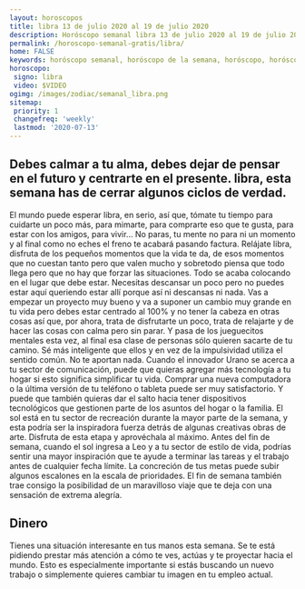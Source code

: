 ```yaml
---
layout: horoscopos
title: libra 13 de julio 2020 al 19 de julio 2020 
description: Horóscopo semanal libra 13 de julio 2020 al 19 de julio 2020. Debes calmar a tu alma, debes dejar de pensar en el futuro y centrarte en el presente. libra, esta semana has de cerrar algunos ciclos de verdad.
permalink: /horoscopo-semanal-gratis/libra/
home: FALSE
keywords: horóscopo semanal, horóscopo de la semana, horóscopo, horóscopo gratis,horóscopos, horóscopo esperanza gracia, horoscopos libra la semana, horóscopos gratis, Tarot, Astrologia, Zodíaco, libra, horoscopo gratis, semanal
horoscopo:
 signo: libra
 video: $VIDEO
ogimg: /images/zodiac/semanal_libra.png
sitemap:
 priority: 1
 changefreq: 'weekly'
 lastmod: '2020-07-13'
---
```




## Debes calmar a tu alma, debes dejar de pensar en el futuro y centrarte en el presente. libra, esta semana has de cerrar algunos ciclos de verdad.

El mundo puede esperar libra, en serio, así que, tómate tu tiempo para cuidarte un poco más, para mimarte, para comprarte eso que te gusta, para estar con los amigos, para vivir… No paras, tu mente no para ni un momento y al final como no eches el freno te acabará pasando factura. Relájate libra, disfruta de los pequeños momentos que la vida te da, de esos momentos que no cuestan tanto pero que valen mucho y sobretodo piensa que todo llega pero que no hay que forzar las situaciones. Todo se acaba colocando en el lugar que debe estar. Necesitas descansar un poco pero no puedes estar aquí queriendo estar allí porque así ni descansas ni nada. Vas a empezar un proyecto muy bueno y va a suponer un cambio muy grande en tu vida pero debes estar centrado al 100% y no tener la cabeza en otras cosas así que, por ahora, trata de disfrutarte un poco, trata de relajarte y de hacer las cosas con calma pero sin parar. Y pasa de los jueguecitos mentales esta vez, al final esa clase de personas sólo quieren sacarte de tu camino. Sé más inteligente que ellos y en vez de la impulsividad utiliza el sentido común. No te aportan nada. Cuando el innovador Urano se acerca a tu sector de comunicación, puede que quieras agregar más tecnología a tu hogar si esto significa simplificar tu vida. Comprar una nueva computadora o la última versión de tu teléfono o tableta puede ser muy satisfactorio. Y puede que también quieras dar el salto hacia tener dispositivos tecnológicos que gestionen parte de los asuntos del hogar o la familia. 
El sol está en tu sector de recreación durante la mayor parte de la semana, y esta podría ser la inspiradora fuerza detrás de algunas creativas obras de arte. Disfruta de esta etapa y aprovéchala al máximo. Antes del fin de semana, cuando el sol ingresa a Leo y a tu sector de estilo de vida, podrías sentir una mayor inspiración que te ayude a terminar las tareas y el trabajo antes de cualquier fecha límite. La concreción de tus metas puede subir algunos escalones en la escala de prioridades. El fin de semana también trae consigo la posibilidad de un maravilloso viaje que te deja con una sensación de extrema alegría.

## Dinero

Tienes una situación interesante en tus manos esta semana. Se te está pidiendo prestar más atención a cómo te ves, actúas y te proyectar hacia el mundo. Esto es especialmente importante si estás buscando un nuevo trabajo o simplemente quieres cambiar tu imagen en tu empleo actual.